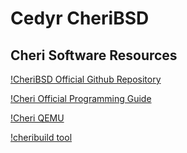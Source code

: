 # Cedyr CheriBSD

## Cheri Software Resources

[!CheriBSD Official Github Repository](https://github.com/CTSRD-CHERI/cheribsd)

[!Cheri Official Programming Guide](https://www.cl.cam.ac.uk/techreports/UCAM-CL-TR-947.pdf)

[!Cheri QEMU](https://www.cl.cam.ac.uk/research/security/ctsrd/cheri/cheri-qemu.html)

[!cheribuild tool](https://github.com/CTSRD-CHERI/cheribuild)